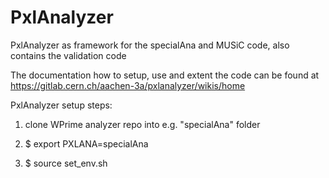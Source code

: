 # PxlAnalyzer
PxlAnalyzer as framework for the specialAna and MUSiC code, also contains the validation code

The documentation how to setup, use and extent the code can be found at https://gitlab.cern.ch/aachen-3a/pxlanalyzer/wikis/home

PxlAnalyzer setup steps:

1) clone WPrime analyzer repo into e.g. "specialAna" folder

2) $ export PXLANA=specialAna

3) $ source set_env.sh